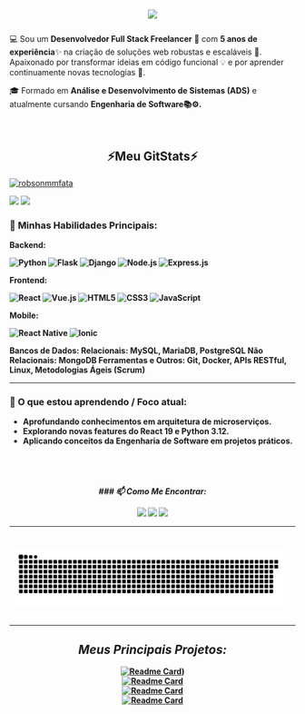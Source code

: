 <h1 align="center">
<img src="https://readme-typing-svg.herokuapp.com/?font=Righteous&size=35&center=true&vCenter=true&width=500&height=70&duration=4000&lines=olá!+👋;+me+chamo+robson+alex!👋;" />

</h1>
💻 Sou um <b>Desenvolvedor Full Stack Freelancer</b> 💼 com <b>5 anos de experiência</b>✨ na criação de soluções web robustas e escaláveis 🚀. Apaixonado por transformar ideias em código funcional 💡 e por aprender continuamente novas tecnologias 🌱.</h1>

🎓 Formado em <b>Análise e Desenvolvimento de Sistemas (ADS)</b> e atualmente cursando <b>Engenharia de Software📚⚙️.</b> </br>
</br></br>
<h2 align="center" >⚡<b>Meu GitStats⚡</b></h2>
<p align="left"> <a href="https://github.com/ryo-ma/github-profile-trophy"><img src="https://github-profile-trophy.vercel.app/?username=robsonmmfata" alt="robsonmmfata" /></a> </p>
</div>
</h2>  
</p>
<div>
  <img height="220em" src="https://github-readme-stats.vercel.app/api?username=robsonmmfata&show_icons=true&theme=dracula&include_all_commits=true&count_private=true"/>
  <img height="220em" src="https://github-readme-stats.vercel.app/api/top-langs/?username=robsonmmfata&layout=compact&langs_count=7&theme=dracula"/>
</div></p>

### 🚀 <b>Minhas Habilidades Principais:</b>

<b>Backend:
<p align="left">
  <img src="https://img.shields.io/badge/Python-3776AB?style=for-the-badge&logo=python&logoColor=white" alt="Python"/>
  <img src="https://img.shields.io/badge/Flask-000000?style=for-the-badge&logo=flask&logoColor=white" alt="Flask"/>
  <img src="https://img.shields.io/badge/Django-092E20?style=for-the-badge&logo=django&logoColor=white" alt="Django"/>
  <img src="https://img.shields.io/badge/Node.js-339933?style=for-the-badge&logo=nodedotjs&logoColor=white" alt="Node.js"/>
  <img src="https://img.shields.io/badge/Express.js-000000?style=for-the-badge&logo=express&logoColor=white" alt="Express.js"/>
</p>

<b>Frontend:</b>
<p align="left">
  <img src="https://img.shields.io/badge/React-20232A?style=for-the-badge&logo=react&logoColor=61DAFB" alt="React"/>
  <img src="https://img.shields.io/badge/Vue.js-35495E?style=for-the-badge&logo=vuedotjs&logoColor=4FC08D" alt="Vue.js"/>
  <img src="https://img.shields.io/badge/HTML5-E34F26?style=for-the-badge&logo=html5&logoColor=white" alt="HTML5"/>
  <img src="https://img.shields.io/badge/CSS3-1572B6?style=for-the-badge&logo=css3&logoColor=white" alt="CSS3"/>
  <img src="https://img.shields.io/badge/JavaScript-F7DF1E?style=for-the-badge&logo=javascript&logoColor=black" alt="JavaScript"/>
</p>

<b>Mobile:</b>
<p align="left">
  <img src="https://img.shields.io/badge/React_Native-20232A?style=for-the-badge&logo=react&logoColor=61DAFB" alt="React Native"/>
  <img src="https://img.shields.io/badge/Ionic-3880FF?style=for-the-badge&logo=ionic&logoColor=white" alt="Ionic"/>
</p>

<b>Bancos de Dados:</b>
    <b>Relacionais:</b> MySQL, MariaDB, PostgreSQL
    <b>Não Relacionais:</b> MongoDB
<b>Ferramentas e Outros:</b> Git, Docker, APIs RESTful, Linux, Metodologias Ágeis (Scrum)

---

### 🌱 O que estou aprendendo / Foco atual:

* Aprofundando conhecimentos em arquitetura de microserviços.
* Explorando novas features do React 19 e Python 3.12.
* Aplicando conceitos da <b>Engenharia de Software em projetos práticos.  
</div>


</br>  
 
 # 

<div align="center"> <b><i> ### 📫 Como Me Encontrar:</b>
</i>

</p>
 <a href="https://wa.me/5519971556747" target="_blank"><img src="https://img.shields.io/badge/WhatsApp-25D366?style=for-the-badge&logo=whatsapp&logoColor=white" target="_blank"></a>
  <a href = "mailto:robsonmmfata@gmail.com"><img src="https://img.shields.io/badge/-Gmail-%23333?style=for-the-badge&logo=gmail&logoColor=white" target="_blank"></a>
  <a href="https://www.linkedin.com/in/robson-gomes-3baa6423a?utm_source=share&utm_campaign=share_via&utm_content=profile&utm_medium=android_app" target="_blank"><img src="https://img.shields.io/badge/-LinkedIn-%230077B5?style=for-the-badge&logo=linkedin&logoColor=white" target="_blank"></a>
    <div align="right">
    <table>
        <tr>
            <td> <h1 align="left">
<picture>
  <source media="(prefers-color-scheme: dark)" srcset="https://raw.githubusercontent.com/robsonmmfata/robsonmmfata/output/github-contribution-grid-snake-dark.svg">
  <source media="(prefers-color-scheme: light)" srcset="https://raw.githubusercontent.com/robsonmmfata/robsonmmfata/output/github-contribution-grid-snake.svg">
  <img alt="github contribution grid snake animation" src="https://raw.githubusercontent.com/robsonmmfata/robsonmmfata/output/github-contribution-grid-snake.svg">
</picture>
</h1></td>
            <td></td>
        </tr>
    </table>
 </div>


## <b><i>Meus Principais Projetos:</b></i>
  [![Readme Card](https://github-readme-stats.vercel.app/api/pin/?username=robsonmmfata&repo=api-crud-mongodb-e-nodejs&theme=radical)](https://github.com/robsonmmfata/deliverycafe))</br>
  [![Readme Card](https://github-readme-stats.vercel.app/api/pin/?username=robsonmmfata&repo=api-crud-mongodb-e-nodejs&theme=radical)](https://github.com/carlosmmfata/api-crud-mongodb-e-nodejs)</br>
  [![Readme Card](https://github-readme-stats.vercel.app/api/pin/?username=robsonmmfata&repo=app-delivery-lanchonete&theme=radical)](https://github.com/carlosmmfata/app-delivery-lanchonete)</br>
  [![Readme Card](https://github-readme-stats.vercel.app/api/pin/?username=robsonmmfata&repo=-App-Estacionamento-de-Veiculos&theme=radical)](https://github.com/carlosmmfata/-App-Estacionamento-de-Veiculos/)

